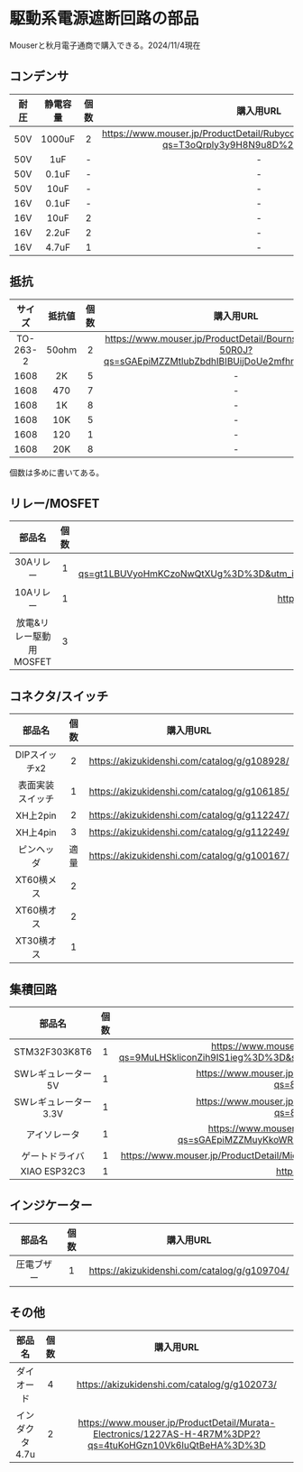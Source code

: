 # 駆動系電源遮断回路の部品
Mouserと秋月電子通商で購入できる。2024/11/4現在
## コンデンサ
|耐圧|静電容量|個数|購入用URL|
|:-:|:-:|:-:|:-:|
|50V|1000uF|2|https://www.mouser.jp/ProductDetail/Rubycon/50ZLH1000MEFC16X25?qs=T3oQrply3y9H8N9u8D%2BisQ%3D%3D|
|50V|1uF|-|-|
|50V|0.1uF|-|-|
|50V|10uF|-|-|
|16V|0.1uF|-|-|
|16V|10uF|2|-|
|16V|2.2uF|2|-|
|16V|4.7uF|1|-|

## 抵抗
|サイズ|抵抗値|個数|購入用URL|
|:-:|:-:|:-:|:-:|
|TO-263-2|50ohm|2|https://www.mouser.jp/ProductDetail/Bourns/PWR263S-20-50R0J?qs=sGAEpiMZZMtlubZbdhIBIBUijDoUe2mfhmhe5tF0wk0%3D|
|1608|2K|5|-|
|1608|470|7|-|
|1608|1K|8|-|
|1608|10K|5|-|
|1608|120|1|-|
|1608|20K|8|-|

個数は多めに書いてある。

## リレー/MOSFET
|部品名|個数|購入用URL|
|:-:|:-:|:-:|
|30Aリレー|1|https://www.mouser.jp/ProductDetail/TE-Connectivity-PB/T9GS1L14-5?qs=gt1LBUVyoHmKCzoNwQtXUg%3D%3D&utm_id=21508984536&gad_source=1&gclid=Cj0KCQjw3vO3BhCqARIsAEWblcCBTCmY0mdqIVBL_wKnwWvKvQN3984iiMdI4LmBFLpfd6hpW_9dBrEaAue2EALw_wcB|
|10Aリレー|1|https://www.mouser.jp/ProductDetail/Omron-Electronics/G5Q-1-DC5?qs=Pjd0UV7BHP%2FBmM4S31Qklw%3D%3D|
|放電&リレー駆動用MOSFET|3|https://www.mouser.jp/ProductDetail/Toshiba/SSM3K341RLXHF?qs=pUKx8fyJudAJFuWle1EaYA%3D%3D|


## コネクタ/スイッチ
|部品名|個数|購入用URL|
|:-:|:-:|:-:|
|DIPスイッチx2|2|https://akizukidenshi.com/catalog/g/g108928/|
|表面実装スイッチ|1|https://akizukidenshi.com/catalog/g/g106185/|
|XH上2pin|2|https://akizukidenshi.com/catalog/g/g112247/|
|XH上4pin|3|https://akizukidenshi.com/catalog/g/g112249/|
|ピンヘッダ|適量|https://akizukidenshi.com/catalog/g/g100167/|
|XT60横メス|2||
|XT60横オス|2||
|XT30横オス|1||

## 集積回路
|部品名|個数|購入用URL|
|:-:|:-:|:-:|
|STM32F303K8T6|1|https://www.mouser.jp/ProductDetail/STMicroelectronics/STM32F303K8T6?qs=9MuLHSkliconZih9IS1ieg%3D%3D&srsltid=AfmBOorOO7T1jGIJBlNrHbg3eSMGk43j7xsLGyPR30xGbcmK4FA_RT7X|
|SWレギュレーター5V|1|https://www.mouser.jp/ProductDetail/Texas-Instruments/LMR50410Y5FQDBVRQ1?qs=81r%252BiQLm7BR57cLsTbTr9w%3D%3D|
|SWレギュレーター3.3V|1|https://www.mouser.jp/ProductDetail/Texas-Instruments/LMR50410Y3FQDBVRQ1?qs=81r%252BiQLm7BTaIXwCgdOuiA%3D%3D|
|アイソレータ|1|https://www.mouser.jp/ProductDetail/Analog-Devices/ADUM120N0BRZ-RL7?qs=sGAEpiMZZMuyKkoWRCJ2WKRE1XbVPnJ2m9fYxzpcXnvUX%252Bkz8SX9kA%3D%3D|
|ゲートドライバ|1|https://www.mouser.jp/ProductDetail/Microchip-Technology/MIC4427ZM?qs=kh6iOki%2FeLFZ7P64S1BzzQ%3D%3D|
|XIAO ESP32C3|1|https://akizukidenshi.com/catalog/g/g117454/|

## インジケーター
|部品名|個数|購入用URL|
|:-:|:-:|:-:|
|圧電ブザー|1|https://akizukidenshi.com/catalog/g/g109704/|

## その他
|部品名|個数|購入用URL|
|:-:|:-:|:-:|
|ダイオード|4|https://akizukidenshi.com/catalog/g/g102073/|
|インダクタ4.7u|2|https://www.mouser.jp/ProductDetail/Murata-Electronics/1227AS-H-4R7M%3DP2?qs=4tuKoHGzn10Vk6IuQtBeHA%3D%3D|
